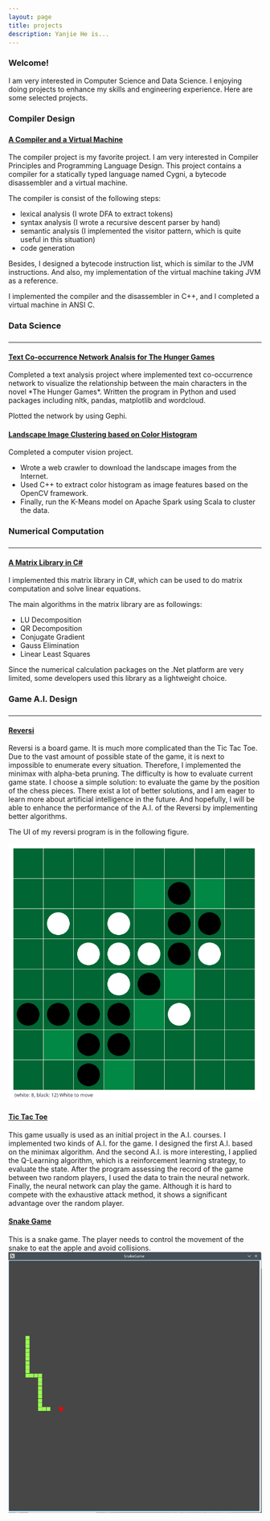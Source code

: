 ```yaml
---
layout: page
title: projects
description: Yanjie He is...
---
```


<h3> Welcome! </h3>
I am very interested in Computer Science and Data Science. I enjoying doing projects to enhance my skills and engineering experience. Here are some selected projects.

<h3> Compiler Design <h3>
<h4> <a href="https://github.com/YanjieHe/CygniCompiler"> A Compiler and a Virtual Machine </a> </h4>
The compiler project is my favorite project. I am very interested in Compiler Principles and Programming Language Design. This project contains a compiler for a statically typed language named Cygni, a bytecode disassembler and a virtual machine.

The compiler is consist of the following steps:

<ul>
<li> lexical analysis (I wrote DFA to extract tokens) </li>
<li> syntax analysis (I wrote a recursive descent parser by hand) </li>
<li> semantic analysis (I implemented the visitor pattern, which is quite useful in this situation) </li>
<li> code generation </li>
</ul>

Besides, I designed a bytecode instruction list, which is similar to the JVM instructions. And also, my
implementation of the virtual machine taking JVM as a reference.

I implemented the compiler and the disassembler in C++, and I completed a virtual machine in ANSI C.

<h3> Data Science <h3>
<hr>
<h4> <a href="https://yanjiehe.github.io/data%20science/social%20network%20analysis/natural%20language%20processing/2018/09/08/Text-Co-Occurrence-For-Hunger-Games"> Text Co-occurrence Network Analsis for The Hunger Games </a> </h4>
Completed a text analysis project where implemented text co-occurrence network to visualize the relationship between the main characters in the novel *The Hunger Games*. Written the program in Python and used packages including nltk, pandas, matplotlib and wordcloud.

Plotted the network by using Gephi.

<h4> <a href="https://yanjiehe.github.io/data%20science/computer%20vision/2018/09/16/Landscape-Image-Clustering-Based-On-Color-Histogram"> Landscape Image Clustering based on Color Histogram </a> </h4>
Completed a computer vision project.

<ul>
<li> Wrote a web crawler to download the landscape images from the Internet. </li>
<li> Used C++ to extract color histogram as image features based on the OpenCV framework. </li>
<li> Finally, run the K-Means model on Apache Spark using Scala to cluster the data. </li>
</ul>

<h3> Numerical Computation <h3>
<hr>
<h4> <a href="https://github.com/YanjieHe/MatrixLibrary"> A Matrix Library in C# </a> </h4>
I implemented this matrix library in C#, which can be used to do matrix computation and solve linear equations.

The main algorithms in the matrix library are  as followings:

<ul>
<li> LU Decomposition </li>
<li> QR Decomposition </li>
<li> Conjugate Gradient </li>
<li> Gauss Elimination </li>
<li> Linear Least Squares </li>
</ul>

Since the numerical calculation packages on the .Net platform are very limited, some developers used this library as a lightweight choice.

<h3> Game A.I. Design <h3>
<hr>
<h4> <a href="https://github.com/YanjieHe/Reversi"> Reversi </a> </h4>
Reversi is a board game. It is much more complicated than the Tic Tac Toe. Due to the vast amount of possible state of the game, it is next to impossible to enumerate every situation. Therefore, I implemented the minimax with alpha-beta pruning. The difficulty is how to evaluate current game state. I choose a simple solution: to evaluate the game by the position of the chess pieces. There exist a lot of better solutions, and I am eager to learn more about artificial intelligence in the future. And hopefully, I will be able to enhance the performance of the A.I. of the Reversi by implementing better algorithms.

The UI of my reversi program is in the following figure.

<img src="/figures/reversi.png" alt="reversi.png" title="reversi">

<h4> <a href="https://github.com/YanjieHe/Tic-Tac-Toe"> Tic Tac Toe </a> </h4>
This game usually is used as an initial project in the A.I. courses. I implemented two kinds of A.I. for the game. I designed the first A.I. based on the minimax algorithm. And the second A.I. is more interesting, I applied the Q-Learning algorithm, which is a reinforcement learning strategy, to evaluate the state. After the program assessing the record of the game between two random players, I used the data to train the neural network. Finally, the neural network can play the game. Although it is hard to compete with the exhaustive attack method, it shows a significant advantage over the random player.

<h4> <a href="https://github.com/YanjieHe/SnakeGame"> Snake Game </a> </h4>
This is a snake game. The player needs to control the movement of the snake to eat the apple and avoid collisions.

<img src="/figures/snake_game.png" alt="snake_game.png" title="snake game">
